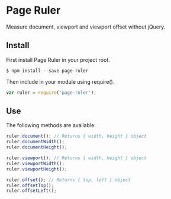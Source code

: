 # Page Ruler

Measure document, viewport and viewport offset without jQuery.

## Install

First install Page Ruler in your project root.

```  
$ npm install --save page-ruler
```

Then include in your module using require().

```javascript
var ruler = require('page-ruler');
```

## Use

The following methods are available:

```javascript
ruler.document(); // Returns { width, height } object
ruler.documentWidth();
ruler.documentHeight();

ruler.viewport(); // Returns { width, height } object
ruler.viewportWidth();
ruler.viewportHeight();

ruler.offset(); // Returns { top, left } object
ruler.offsetTop();
ruler.offsetLeft();
```
